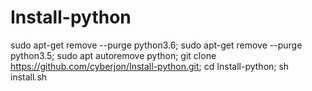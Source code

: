 # Install-python
sudo apt-get remove --purge python3.6;
sudo apt-get remove --purge python3.5;
sudo apt autoremove python;
git clone https://github.com/cyberjon/Install-python.git;
cd Install-python;
sh install.sh
